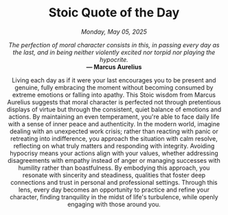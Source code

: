 <h1 align="center">Stoic Quote of the Day</h1>
<p align="center"><em><!--date-start-->Monday, May 05, 2025<!--date-end--></em></p>
<p align="center">
    <em><!--START_SECTION:quote-text-->
The perfection of moral character consists in this, in passing every day as the last, and in being neither violently excited nor torpid nor playing the hypocrite.
<!--END_SECTION:quote-text--></em><br>
    <strong>— <!--START_SECTION:quote-author-->
Marcus Aurelius
<!--END_SECTION:quote-author--></strong>
</p>

<p align="center" style="max-width:600px;margin:0 auto;">
<!--START_SECTION:quote-interpretation-->
Living each day as if it were your last encourages you to be present and genuine, fully embracing the moment without becoming consumed by extreme emotions or falling into apathy. This Stoic wisdom from Marcus Aurelius suggests that moral character is perfected not through pretentious displays of virtue but through the consistent, quiet balance of emotions and actions. By maintaining an even temperament, you're able to face daily life with a sense of inner peace and authenticity. In the modern world, imagine dealing with an unexpected work crisis; rather than reacting with panic or retreating into indifference, you approach the situation with calm resolve, reflecting on what truly matters and responding with integrity. Avoiding hypocrisy means your actions align with your values, whether addressing disagreements with empathy instead of anger or managing successes with humility rather than boastfulness. By embodying this approach, you resonate with sincerity and steadiness, qualities that foster deep connections and trust in personal and professional settings. Through this lens, every day becomes an opportunity to practice and refine your character, finding tranquility in the midst of life's turbulence, while openly engaging with those around you.
<!--END_SECTION:quote-interpretation-->
</p>
